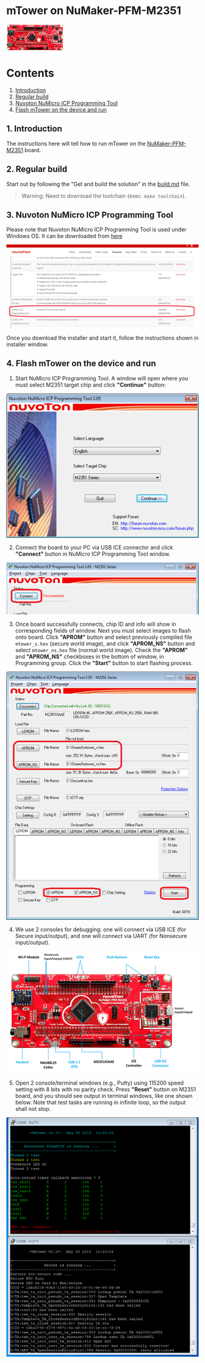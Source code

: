 # mTower on NuMaker-PFM-M2351

[![NuMaker-PFM-M2351](images/platforms/numaker_pfm_m2351/numaker_pfm_m2351.png)](http://www.nuvoton.com/resource-files/UM_NuMaker-PFM-M2351_EN_Rev1.00.pdf)

# Contents
1. [Introduction](#1-introduction)
2. [Regular build](#2-regular-build)
3. [Nuvoton NuMicro ICP Programming Tool](#3-nuvoton-numicro-icp-programming-tool)
4. [Flash mTower on the device and run](#4-flash-mtower-on-the-device-and-run)

## 1. Introduction
The instructions here will tell how to run mTower on the [NuMaker-PFM-M2351] board.

## 2. Regular build
Start out by following the "Get and build the solution" in the [build.md] file.
> Warning: Need to download the toolchain (exec. `make toolchain`).

## 3. Nuvoton NuMicro ICP Programming Tool
Please note that Nuvoton NuMicro ICP Programming Tool is used under Windows OS.
It can be downloaded from [here](https://m2351.nuvoton.com/resource/)

![Where is NuMicro ICP Programming Tool](images/platforms/numaker_pfm_m2351/numicro_icp_download.png)

Once you download the installer and start it, follow the instructions shown in installer window.

## 4. Flash mTower on the device and run
1. Start NuMicro ICP Programming Tool. A window will open where you must select M2351 target chip and click **"Continue"** button:

![Run NuMicro ICP Programming Tool](images/platforms/numaker_pfm_m2351/numicro_icp_start.png)

2. Connect the board to your PC via USB ICE connector and click **"Connect"** button in NuMicro ICP Programming Tool window.

![Connect to device](images/platforms/numaker_pfm_m2351/numicro_icp_connect.png)

3. Once board successfully connects, chip ID and info will show in corresponding fields of window. Next you must select images to flash onto board. Click **"APROM"** button and select previously compiled file `mtower_s.hex` (secure world image), and click **"APROM_NS"** button and select `mtower_ns.hex` file (normal world image). Check the **"APROM"** and **"APROM_NS"** checkboxes in the bottom of window, in Programming group. Click the **"Start"** button to start flashing process.

![Select image files and program start](images/platforms/numaker_pfm_m2351/numicro_icp_open_prg.png)

4. We use 2 consoles for debugging: one will connect via USB ICE (for Secure input/output), and one will connect via UART (for Nonsecure input/output).

![NuMaker-PFM-M2351 pins](images/platforms/numaker_pfm_m2351/numicro_pin.png)

5. Open 2 console/terminal windows (e.g., Putty) using 115200 speed setting with 8 bits with no parity check. Press **"Reset"** button on M2351 board, and you should see output in terminal windows, like one shown below. Note that test tasks are running in infinite loop, so the output shall not stop.

![Start mTower](images/platforms/numaker_pfm_m2351/putty_outputs.png)

[build.md]: build.md
[NuMaker-PFM-M2351]: http://www.nuvoton.com/resource-files/UM_NuMaker-PFM-M2351_EN_Rev1.00.pdf
